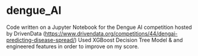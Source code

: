 # dengue_AI
Code written on a Jupyter Notebook for the Dengue AI competition hosted by DrivenData (https://www.drivendata.org/competitions/44/dengai-predicting-disease-spread/)
Used XGBoost Decision Tree Model & and engineered features in order to improve on my score.
